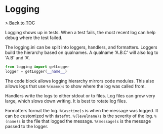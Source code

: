 # Logging

[> Back to TOC](entries.md)

Logging shows up in tests.
When a test fails, the most recent log can help debug where the test failed.

The logging.ini can be split into loggers, handlers, and formatters.
Loggers build the hierarchy based on qualnames.
A qualname 'A.B.C' will also log to 'A.B' and 'A'.

```python
from logging import getLogger
logger = getLogger(__name__)
```

The code block allows logging hierarchy mirrors code modules.
This also allows logs that use `%(name)s` to show where the log was called from.

Handlers write the logs to either stdout or to files.
Log files can grow very large, which slows down writing.
It is best to rotate log files.

Formatters format the log.
`%(asctime)s` is when the message was logged.
It can be customized with `datefmt`.
`%(levelname)s` is the severity of the log.
`%(name)s` is the file that logged the message.
`%(message)s` is the message passed to the logger.
